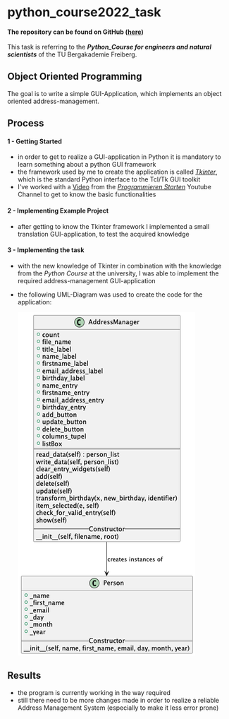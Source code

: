 # python_course2022_task
**The repository can be found on GitHub ([here](https://github.com/nicoschurig/python_course2022_task))** <br> <br>
This task is referring to the _**Python_Course for engineers and natural scientists**_ of the TU Bergakademie Freiberg. <br>


## Object Oriented Programming
The goal is to write a simple GUI-Application, which implements an object oriented address-management. <br>

## Process
#### 1 - Getting Started
- in order to get to realize a GUI-application in Python it is mandatory to learn something about a python GUI framework
- the framework used by me to create the application is called [_Tkinter_](https://docs.python.org/3/library/tkinter.html), which is the standard Python interface to the Tcl/Tk GUI toolkit
- I've worked with a [Video](https://www.youtube.com/watch?v=oWrJD74KixA) from the [_Programmieren Starten_](https://www.youtube.com/@ProgrammierenStarten) Youtube Channel to get to know the basic functionalities

#### 2 - Implementing Example Project
- after getting to know the Tkinter framework I implemented a small translation GUI-application, to test the acquired knowledge

#### 3 - Implementing the task
- with the new knowledge of Tkinter in combination with the knowledge from the _Python Course_ at the university, I was able to implement the required address-management GUI-application
- the following UML-Diagram was used to create the code for the application:

  ![UML-Diagram](classstructure_swe_exam.png)

## Results
- the program is currently working in the way required
- still there need to be more changes made in order to realize a reliable Address Management System (especially to make it less error prone)
